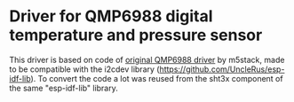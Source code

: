 # Driver for QMP6988 digital temperature and pressure sensor

This driver is based on code of [original QMP6988 driver](https://github.com/m5stack/M5Unit-ENV)
by m5stack, made to be compatible with the i2cdev library (https://github.com/UncleRus/esp-idf-lib).
To convert the code a lot was reused from the sht3x component of the same "esp-idf-lib" library.